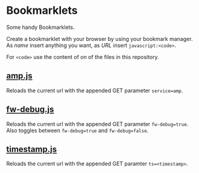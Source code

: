 # Bookmarklets

Some handy Bookmarklets.

Create a bookmarklet with your browser by using your bookmark manager. As _name_ insert anything you want, as _URL_ insert `javascript:<code>`.

For `<code>` use the content of on of the files in this repository.

## [amp.js](amp.js)

Reloads the current url with the appended GET parameter `service=amp`.

## [fw-debug.js](fw-debug.js)

Reloads the current url with the appended GET parameter `fw-debug=true`. Also toggles between `fw-debug=true` and `fw-debug=false`.

## [timestamp.js](timestamp.js)

Reloads the current url with the appended GET paramter `ts=<timestamp>`.
